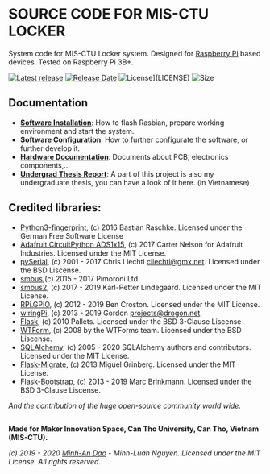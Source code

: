 # SOURCE CODE FOR MIS-CTU LOCKER

<!-- ![MIS-CTU logo](/docs/pictures/MIS-CTU_FullLogo_Vector.svg) -->

System code for MIS-CTU Locker system. Designed for [Raspberry Pi](https://en.wikipedia.org/wiki/Raspberry_Pi) based devices.
Tested on Raspberry Pi 3B+.

[![Latest release](https://img.shields.io/github/release/minhan74/MIS-Locker.svg)](https://github.com/minhan74/MIS-Locker/releases/latest)
[![Release Date](https://img.shields.io/github/release-date/minhan74/MIS-Locker.svg?style=plastic)](https://github.com/minhan74/MIS-Locker/releases/latest/)
![License](https://img.shields.io/badge/license-MIT-blue)](LICENSE)<!-- [![License](https://img.shields.io/github/license/minhan74/MIS-Locker.svg)](LICENSE) -->
![Size](https://img.shields.io/github/repo-size/minhan74/MIS-Locker.svg)


## Documentation

* **[Software Installation]**: How to flash Rasbian, prepare working environment and start the system.
* **[Software Configuration]**: How to further configurate the software, or further develop it.
* **[Hardware Documentation]**: Documents about PCB, electronics components,...
* **[Undergrad Thesis Report]**: A part of this project is also my undergraduate thesis, you can have a look of it here. (in Vietnamese)

## Credited libraries:
 - [Python3-fingerprint], (c) 2016 Bastian Raschke. Licensed under the German Free Software License
 - [Adafruit CircuitPython ADS1x15], (c) 2017 Carter Nelson for Adafruit Industries. Licensed under the MIT License.
 - [pySerial], (c) 2001 - 2017 Chris Liechti <cliechti@gmx.net>. Licensed under the BSD Liscense.
 - [smbus],(c) 2015 - 2017 Pimoroni Ltd.
 - [smbus2], (c) 2017 - 2019 Karl-Petter Lindegaard. Licensed under the MIT License.
 - [RPi.GPIO], (c) 2012 - 2019 Ben Croston. Licensed under the MIT License.
 - [wiringPi], (c) 2013 - 2019 Gordon <projects@drogon.net>.
 - [Flask], (c) 2010 Pallets. Licensed under the BSD 3-Clause Liscense
 - [WTForm], (c) 2008 by the WTForms team. Licensed under the BSD Liscense.
 - [SQLAlchemy], (c) 2005 - 2020 SQLAlchemy authors and contributors. Licensed under the MIT License.
 - [Flask-Migrate], (c) 2013 Miguel Grinberg. Licensed under the MIT License.
 - [Flask-Bootstrap], (c) 2013 - 2019 Marc Brinkmann. Licensed under the BSD 3-Clause Liscense.
 
 _And the contribution of the huge open-source community world wide._


##    
**Made for Maker Innovation Space, Can Tho University, Can Tho, Vietnam (MIS-CTU).**

_(c) 2019 - 2020 [Minh-An Dao] - Minh-Luan Nguyen. Licensed under the MIT License. All rights reserved._


<!-- Links -->
[Software Installation]: /docs/Installation.md
[Software Configuration]: /docs/Configuration.md
[Hardware Documentation]: /docs/Hardware-Documentation.md
[Undergrad Thesis Report]: /docs/Dao_Minh_An_LVTN_2019.pdf

[Python3-fingerprint]: https://github.com/bastianraschke/pyfingerprint
[Adafruit CircuitPython ADS1x15]: https://github.com/adafruit/Adafruit_CircuitPython_ADS1x15
[pySerial]: https://github.com/pyserial/pyserial
[smbus]: https://github.com/pimoroni/py-smbus
[smbus2]: https://github.com/kplindegaard/smbus2
[RPi.GPIO]: https://pypi.org/project/RPi.GPIO/
[wiringPi]: http://wiringpi.com/
[Flask]: https://github.com/pallets/flask
[WTForm]: https://github.com/wtforms/wtforms
[SQLAlchemy]: https://github.com/sqlalchemy/sqlalchemy
[Flask-Migrate]: https://github.com/miguelgrinberg/Flask-Migrate
[Flask-Bootstrap]: https://github.com/mbr/flask-bootstrap


[Minh-An Dao]: https://bit.ly/DMA-HomePage



